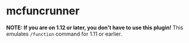 # mcfuncrunner
**NOTE: If you are on 1.12 or later, you don't have to use this plugin!**
This emulates `/function` command for 1.11 or earlier.
